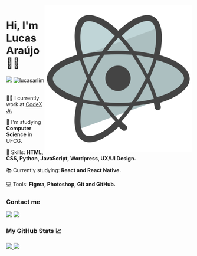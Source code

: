 <img src="react_img.png" width="400px" align="right" alt="React"/>

<h1 align="left">Hi, I'm Lucas Araújo 👋🏽</h1>

<div> 
 <img src="https://img.shields.io/github/followers/lucasarlim?label=Seguir&style=social"/>
 <img src="https://komarev.com/ghpvc/?username=lucasarlim" alt="lucasarlim" />
</div>

<br>


👨‍💻 I currently work at <a href="https://codexjr.com.br" target="_blank">CodeX Jr.</a>
<p align=left>💼 I'm studying <strong>Computer Science</strong> in UFCG.</p>
<p align="left">🚀 Skills: <strong>HTML, CSS, Python, JavaScript, Wordpress, UX/UI Design.</strong></p>
<p align="left">📚 Currently studying: <strong>React and React Native.</strong></p>
<p align="left">💻 Tools: <strong>Figma, Photoshop, Git and GitHub.</strong></p>

 <!-- Contacts -->
<h3 align="left">Contact me</h3>

<p align="left">
  <a href="https://www.linkedin.com/in/lucasarl1m" target="_blank" alt="LinkedIn"><img src="https://img.shields.io/badge/-LinkedIn-blue?style=flat-square&logo=Linkedin&logoColor=white&link=https://www.linkedin.com/in/lucasarl1m"></a>  
  <a href="mailto:lucas.araujo.lima@ccc.ufcg.edu.br" alt="Email"><img src="https://img.shields.io/badge/-Gmail-c14438?style=flat-square&logo=Gmail&logoColor=white&link=mailto:lucas.araujo.lima@ccc.ufcg.edu.br"></a>  
  </p>
</p>

<!-- GitHub Stats -->
<h3 align="left">My GitHub Stats 📈</h3>
 <div>
  <a href="https://github.com/lucasarlim">
  <img height="170em" src="https://github-readme-stats.vercel.app/api?username=lucasarlim&show_icons=true&theme=tokyonight&include_all_commits=true&count_private=true"/>
  <img height="170em" src="https://github-readme-stats.vercel.app/api/top-langs/?username=lucasarlim&layout=compact&langs_count=16&theme=tokyonight"/>
</div>





